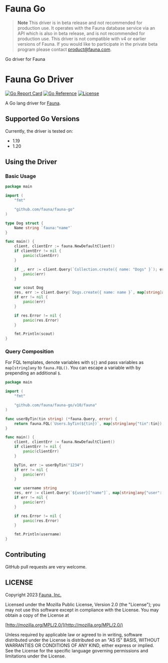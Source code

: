 # Fauna Go

> **Note**
> This driver is in beta release and not recommended for production use. It operates with the Fauna database service via an API which is also in beta release, and is not recommended for production use. This driver is not compatible with v4 or earlier versions of Fauna. If you would like to participate in the private beta program please contact product@fauna.com.

Go driver for Fauna

# Fauna Go Driver

[![Go Report Card](https://goreportcard.com/badge/github.com/fauna/fauna-go)](https://goreportcard.com/report/github.com/fauna/fauna-go)
[![Go Reference](https://pkg.go.dev/badge/github.com/fauna/fauna-go.svg)](https://pkg.go.dev/github.com/fauna/fauna-go)
[![License](https://img.shields.io/badge/license-MPL_2.0-blue.svg?maxAge=2592000)](https://raw.githubusercontent.com/fauna/fauna-go/main/LICENSE)

A Go lang driver for [Fauna](https://fauna.com/).

## Supported Go Versions

Currently, the driver is tested on:
- 1.19
- 1.20

## Using the Driver

### Basic Usage

```go
package main

import (
	"fmt"

	"github.com/fauna/fauna-go"
)

type Dog struct {
	Name string `fauna:"name"`
}

func main() {
	client, clientErr := fauna.NewDefaultClient()
	if clientErr != nil {
		panic(clientErr)
	}

	if _, err := client.Query(`Collection.create({ name: "Dogs" }`); err != nil {
		panic(err)
	}

    var scout Dog
	res, err := client.Query(`Dogs.create({ name: name }`, map[string]any{"name": "Scout"}, &scout)
	if err != nil {
		panic(err)
	}

    if res.Error != nil {
        panic(res.Error)
    }

	fmt.Println(scout)
}
```

### Query Composition

For FQL templates, denote variables with `${}` and pass variables as `map[string]any` to `fauna.FQL()`. You can escape a variable with by prepending
an additional `$`.

```go
package main

import (
	"fmt"

	"github.com/fauna/fauna-go/v10/fauna"
)

func userByTin(tin string) (*fauna.Query, error) {
    return fauna.FQL(`Users.byTin(${tin})`, map[string]any{"tin":tin})
}

func main() {
	client, clientErr := fauna.NewDefaultClient()
	if clientErr != nil {
		panic(clientErr)
	}

    byTin, err := userByTin("1234")
    if err != nil {
        panic(err)
    }

    var username string
    res, err := client.Query(`${user}["name"]`, map[string]any{"user": byTin}, &username)
	if err != nil {
		panic(err)
	}

    if res.Error != nil {
        panic(res.Error)
    }

	fmt.Println(username)
}

```

## Contributing

GitHub pull requests are very welcome.

## LICENSE

Copyright 2023 [Fauna, Inc.](https://fauna.com/)

Licensed under the Mozilla Public License, Version 2.0 (the
"License"); you may not use this software except in compliance with
the License. You may obtain a copy of the License at

[http://mozilla.org/MPL/2.0/](http://mozilla.org/MPL/2.0/)

Unless required by applicable law or agreed to in writing, software
distributed under the License is distributed on an "AS IS" BASIS,
WITHOUT WARRANTIES OR CONDITIONS OF ANY KIND, either express or
implied. See the License for the specific language governing
permissions and limitations under the License.
